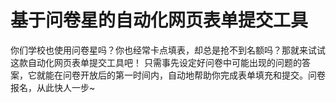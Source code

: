 # 基于问卷星的自动化网页表单提交工具
你们学校也使用问卷星吗？你也经常卡点填表，却总是抢不到名额吗？那就来试试这款自动化网页表单提交工具吧！
只需事先设定好问卷中可能出现的问题的答案，它就能在问卷开放后的第一时间内，自动地帮助你完成表单填充和提交。问卷报名，从此快人一步~

